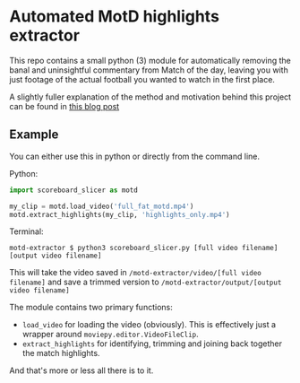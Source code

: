 # Automated MotD highlights extractor
This repo contains a small python (3) module for automatically removing the banal and uninsightful commentary from Match of the day, leaving you with just footage of the actual football you wanted to watch in the first place.

A slightly fuller explanation of the method and motivation behind this project can be found in [this blog post](https://statsandsnakeoil.wordpress.com/2016/08/29/improving-match-of-the-day-with-python/)

## Example

You can either use this in python or directly from the command line.

Python:
```python
import scoreboard_slicer as motd

my_clip = motd.load_video('full_fat_motd.mp4')
motd.extract_highlights(my_clip, 'highlights_only.mp4')
```


Terminal:
```terminal
motd-extractor $ python3 scoreboard_slicer.py [full video filename] [output video filename]
```


This will take the video saved in `/motd-extractor/video/[full video filename]` and save a trimmed version to `/motd-extractor/output/[output video filename]`

The module contains two primary functions:
 
 * `load_video` for loading the video (obviously). This is effectively just a wrapper around `moviepy.editor.VideoFileClip`.
 * `extract_highlights` for identifying, trimming and joining back together the match highlights.
 
 And that's more or less all there is to it.
 

